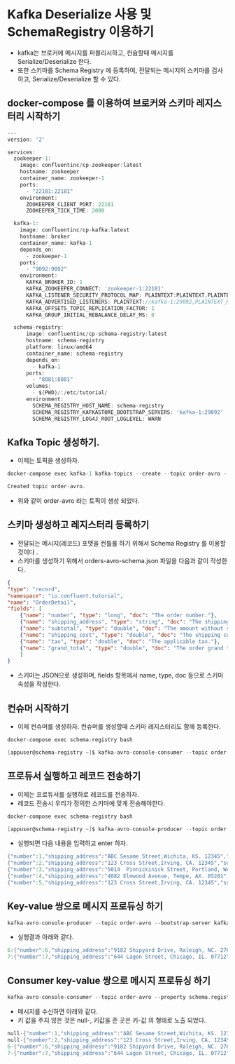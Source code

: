 # Kafka Deserialize 사용 및 SchemaRegistry 이용하기 

- kafka는 브로커에 메시지를 퍼블리시하고, 컨슘할때 메시지를 Serialize/Deserialize 한다. 
- 또한 스키마를 Schema Registry 에 등록하여, 전달되는 메시지의 스키마를 검사하고, Serialize/Deserialize 할 수 있다. 

## docker-compose 를 이용하여 브로커와 스키마 레지스터리 시작하기 

```go
---
version: '2'

services:
  zookeeper-1:
    image: confluentinc/cp-zookeeper:latest
    hostname: zookeeper
    container_name: zookeeper-1
    ports:
      - "22181:22181"
    environment:
      ZOOKEEPER_CLIENT_PORT: 22181
      ZOOKEEPER_TICK_TIME: 2000

  kafka-1:
    image: confluentinc/cp-kafka:latest
    hostname: broker
    container_name: kafka-1
    depends_on:
      - zookeeper-1
    ports:
      - "9092:9092"
    environment:
      KAFKA_BROKER_ID: 1
      KAFKA_ZOOKEEPER_CONNECT: 'zookeeper-1:22181'
      KAFKA_LISTENER_SECURITY_PROTOCOL_MAP: PLAINTEXT:PLAINTEXT,PLAINTEXT_HOST:PLAINTEXT
      KAFKA_ADVERTISED_LISTENERS: PLAINTEXT://kafka-1:29092,PLAINTEXT_HOST://localhost:9092
      KAFKA_OFFSETS_TOPIC_REPLICATION_FACTOR: 1
      KAFKA_GROUP_INITIAL_REBALANCE_DELAY_MS: 0

  schema-registry:
      image: confluentinc/cp-schema-registry:latest
      hostname: schema-registry
      platform: linux/amd64
      container_name: schema-registry
      depends_on:
        - kafka-1
      ports:
        - "8081:8081"
      volumes:
        - ${PWD}/:/etc/tutorial/
      environment:
        SCHEMA_REGISTRY_HOST_NAME: schema-registry
        SCHEMA_REGISTRY_KAFKASTORE_BOOTSTRAP_SERVERS: 'kafka-1:29092'
        SCHEMA_REGISTRY_LOG4J_ROOT_LOGLEVEL: WARN      
```

## Kafka Topic 생성하기. 

- 이제는 토픽을 생성하자. 

```go
docker-compose exec kafka-1 kafka-topics --create --topic order-avro --bootstrap-server kafka-1:29092

Created topic order-avro.
```

- 위와 같이 order-avro 라는 토픽이 생성 되었다. 

## 스키마 생성하고 레지스터리 등록하기 

- 전달되는 메시지(레코드) 포맷을 컨틀롤 하기 위해서 Schema Registry 를 이용할 것이다 .
- 스키마를 생성하기 위해서 orders-avro-schema.json 파일을 다음과 같이 작성한다. 

```json
{
"type": "record",
"namespace": "io.confluent.tutorial",
"name": "OrderDetail",
"fields": [
    {"name": "number", "type": "long", "doc": "The order number."},
    {"name": "shipping_address", "type": "string", "doc": "The shipping address."},
    {"name": "subtotal", "type": "double", "doc": "The amount without shipping cost and tax."},
    {"name": "shipping_cost", "type": "double", "doc": "The shipping cost."},
    {"name": "tax", "type": "double", "doc": "The applicable tax."},
    {"name": "grand_total", "type": "double", "doc": "The order grand total ."}
    ]
}
```

- 스키마는 JSON으로 생성하며, fields 항목에서 name, type, doc 등으로 스키마 속성을 작성한다. 

## 컨슈머 시작하기 

- 이제 컨슈머를 생성하자. 컨슈머를 생성할때 스키마 레지스터리도 함께 등록한다. 

```go
docker-compose exec schema-registry bash

[appuser@schema-registry ~]$ kafka-avro-console-consumer --topic order-avro --bootstrap-server kafka-1:29092 --property schema.registry.url=http://localhost:8081
```

## 프로듀서 실행하고 레코드 전송하기

- 이제는 프로듀서를 실행하로 레코드를 전송하자. 
- 레코드 전송시 우리가 정의한 스키마에 맞게 전송해야한다. 

```go
docker-compose exec schema-registry bash

[appuser@schema-registry ~]$ kafka-avro-console-producer --topic order-avro --bootstrap-server kafka-1:29092 --property schema.registry.url=http://localhost:8081 --property value.schema="$(< /etc/tutorial/orders-avro-schema.json)"
```

- 실행되면 다음 내용을 입력하고 enter 하자. 

```go
{"number":1,"shipping_address":"ABC Sesame Street,Wichita, KS. 12345","subtotal":110.00,"tax":10.00,"grand_total":120.00,"shipping_cost":0.00}
{"number":2,"shipping_address":"123 Cross Street,Irving, CA. 12345","subtotal":5.00,"tax":0.53,"grand_total":6.53,"shipping_cost":1.00}
{"number":3,"shipping_address":"5014  Pinnickinick Street, Portland, WA. 97205","subtotal":93.45,"tax":9.34,"grand_total":102.79,"shipping_cost":0.00}
{"number":4,"shipping_address":"4082 Elmwood Avenue, Tempe, AX. 85281","subtotal":50.00,"tax":1.00,"grand_total":51.00,"shipping_cost":0.00}
{"number":5,"shipping_address":"123 Cross Street,Irving, CA. 12345","subtotal":33.00,"tax":3.33,"grand_total":38.33,"shipping_cost":2.00}
```

## Key-value 쌍으로 메시지 프로듀싱 하기

```go
kafka-avro-console-producer --topic order-avro --bootstrap-server kafka-1:29092 --property schema.registry.url=http://localhost:8081 --property value.schema="$(< /etc/tutorial/orders-avro-schema.json)"  --property key.serializer=org.apache.kafka.common.serialization.StringSerializer --property parse.key=true --property key.separator=":"
```

- 실행결과 아래와 같다. 

```go
6:{"number":6,"shipping_address":"9182 Shipyard Drive, Raleigh, NC. 27609","subtotal":72.00,"tax":3.00,"grand_total":75.00,"shipping_cost":0.00}
7:{"number":7,"shipping_address":"644 Lagon Street, Chicago, IL. 07712","subtotal":11.00,"tax":1.00,"grand_total":14.00,"shipping_cost":2.00}
```

## Consumer key-value 쌍으로 메시지 프로듀싱 하기 

```go
kafka-avro-console-consumer --topic order-avro --property schema.registry.url=http://localhost:8081 --bootstrap-server kafka-1:29092 --property key.deserializer=org.apache.kafka.common.serialization.StringDeserializer --property print.key=true --property key.separator="-" --from-beginning
```

- 메시지를 수신하면 아래와 같다. 
- 키 값을 주지 않은 것은 null-, 키값을 준 곳은 키-값 의 형태로 노출 되었다.   

```go
null-{"number":1,"shipping_address":"ABC Sesame Street,Wichita, KS. 12345","subtotal":110.0,"shipping_cost":0.0,"tax":10.0,"grand_total":120.0}
null-{"number":2,"shipping_address":"123 Cross Street,Irving, CA. 12345","subtotal":5.0,"shipping_cost":1.0,"tax":0.53,"grand_total":6.53}
6-{"number":6,"shipping_address":"9182 Shipyard Drive, Raleigh, NC. 27609","subtotal":72.0,"shipping_cost":0.0,"tax":3.0,"grand_total":75.0}
7-{"number":7,"shipping_address":"644 Lagon Street, Chicago, IL. 07712","subtotal":11.0,"shipping_cost":2.0,"tax":1.0,"grand_total":14.0}
```